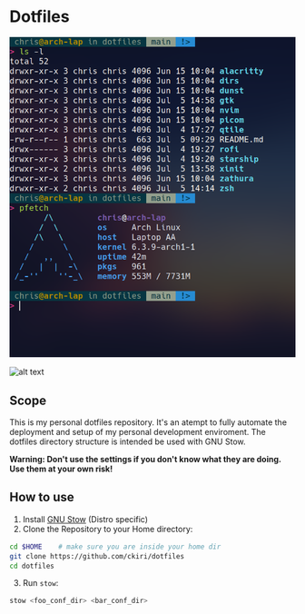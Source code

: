 # Dotfiles

![Preview](pics/sc.png)

<img src="file://pics/sc.png" alt="alt text" width="200"/>

## Scope

This is my personal dotfiles repository. It's an atempt to fully automate the deployment and setup
of my personal development enviroment. The dotfiles directory structure is intended be used with GNU
Stow.

**Warning: Don't use the settings if you don't know what they are doing. Use them at your own risk!**

## How to use

1. Install [GNU Stow](https://www.gnu.org/software/stow/manual/stow.html) (Distro specific)
2. Clone the Repository to your Home directory:
```sh
cd $HOME	# make sure you are inside your home dir
git clone https://github.com/ckiri/dotfiles
cd dotfiles
```
3. Run `stow`:
```sh
stow <foo_conf_dir> <bar_conf_dir>
```
